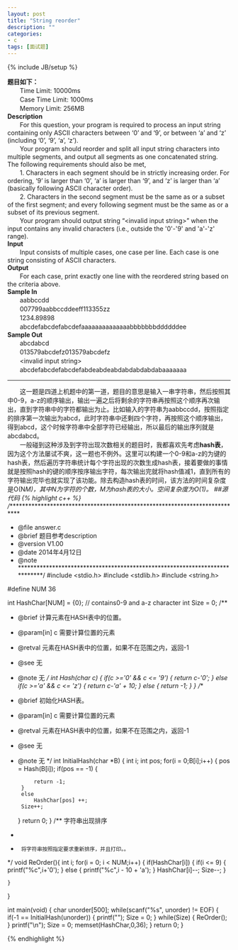 ```yaml
---
layout: post
title: "String reorder"
description: ""
categories: 
- c
tags: [面试题]
---
```

{% include JB/setup %}  

**题目如下：**  
　　Time Limit: 10000ms  
　　Case Time Limit: 1000ms   
　　Memory Limit: 256MB   
**Description**  
　　For this question, your program is required to process an input string containing only ASCII characters between ‘0’ and ‘9’, or between ‘a’ and ‘z’ (including ‘0’, ‘9’, ‘a’, ‘z’).  
　　Your program should reorder and split all input string characters into multiple segments, and output all segments as one concatenated string. The following requirements should also be met,  
　　1. Characters in each segment should be in strictly increasing order. For ordering, ‘9’ is larger than ‘0’, ‘a’ is larger than ‘9’, and ‘z’ is larger than ‘a’ (basically following ASCII character order).  
　　2. Characters in the second segment must be the same as or a subset of the first segment; and every following segment must be the same as or a subset of its previous segment.   
　　Your program should output string “&lt;invalid input string&gt;” when the input contains any invalid characters (i.e., outside the '0'-'9' and 'a'-'z' range).  
**Input**  
　　Input consists of multiple cases, one case per line. Each case is one string consisting of ASCII characters.  
**Output**  
　　For each case, print exactly one line with the reordered string based on the criteria above.  
**Sample In**  
　　aabbccdd  
　　007799aabbccddeeff113355zz  
　　1234.89898  
　　abcdefabcdefabcdefaaaaaaaaaaaaaabbbbbbbddddddee  
**Sample Out**  
　　abcdabcd  
　　013579abcdefz013579abcdefz  
　　&lt;invalid input string&gt;  
　　abcdefabcdefabcdefabdeabdeabdabdabdabdabaaaaaaa    

---
　　这一题是四道上机题中的第一道，题目的意思是输入一串字符串，然后按照其中0-9，a-z的顺序输出，输出一遍之后将剩余的字符串再按照这个顺序再次输出，直到字符串中的字符都输出为止。比如输入的字符串为aabbccdd，按照指定的排序第一次输出为abcd，此时字符串中还剩四个字符，再按照这个顺序输出，得到abcd，这个时候字符串中全部字符已经输出，所以最后的输出序列就是abcdabcd。  
　　一般碰到这种涉及到字符出现次数相关的题目时，我都喜欢先考虑**hash表**，因为这个方法屡试不爽，这一题也不例外。这里可以构建一个0-9和a-z的为键的hash表，然后遍历字符串统计每个字符出现的次数生成hash表，接着要做的事情就是按照hash的键的顺序按序输出字符，每次输出完就将hash值减1，直到所有的字符输出完毕也就实现了该功能。除去构造hash表的时间，该方法的时间复杂度是O(N*M)，其中N为字符的个数，M为hash表的大小。空间复杂度为O(1)。
##源代码
{% highlight c++ %}
/****************************************************************************
 * @file     answer.c
 * @brief    题目参考description
 * @version  V1.00
 * @date     2014年4月12日
 * @note     
****************************************************************************/
#include <stdio.h>
#include <stdlib.h>
#include <string.h>

#define NUM 36

int HashChar[NUM] = {0};   // contains0-9 and a-z character
int Size = 0;
/** 
 * @brief     计算元素在HASH表中的位置。
 * @param[in] c  需要计算位置的元素
 * @retval    元素在HASH表中的位置，如果不在范围之内，返回-1
 * @see       无
 * @note      无
 */
int Hash(char c) {
	if(c >='0' && c <= '9')
	{
		return c-'0';
	}
	else if(c >='a' && c <= 'z')
	{
		return c-'a' + 10;
	}
	else
	{
		return -1;
	}
}
/** 
 * @brief     初始化HASH表。
 * @param[in] c  需要计算位置的元素
 * @retval    元素在HASH表中的位置，如果不在范围之内，返回-1
 * @see       无
 * @note      无
 */
int InitialHash(char *B) {
	int i;
	int pos;
	for(i = 0;B[i];i++) {
		pos = Hash(B[i]);
		if(pos == -1) {
			
			return -1;
		}
		else 
			HashChar[pos] ++;
		Size++;
	}
	return 0;
}
 /**	字符串出现排序   
 *     
 *		将字符串按照指定要求重新排序，并且打印。。    
 */ 
void ReOrder(){
	int i;
	for(i = 0; i < NUM;i++)
	{
		if(HashChar[i])
		{
			if(i <= 9)
			{
				printf("%c",i+'0');
			}
			else
			{
				printf("%c",i - 10 + 'a');
			}
			HashChar[i]--;
			Size--;
		}
		
	}
}

int main(void) {
    char unorder[500];
    while(scanf("%s", unorder) != EOF) {
		if(-1 == InitialHash(unorder))
		{
			printf("<invalid input string>");
			Size = 0;
		}
		while(Size)
		{
			ReOrder();
		}
    	printf("\n");
		Size = 0;
		memset(HashChar,0,36);
    }
    return 0;
}

{% endhighlight %}



